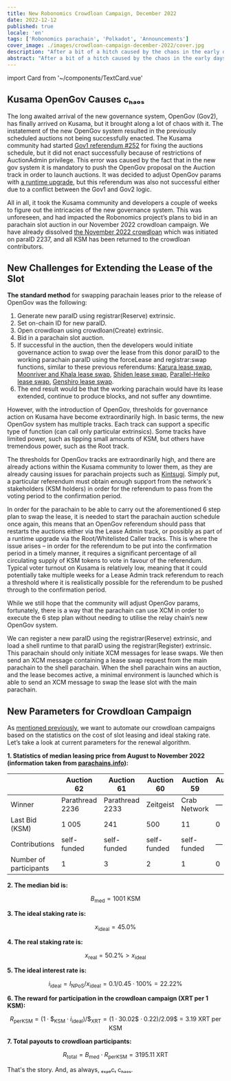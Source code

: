 ```yaml
---
title: New Robonomics Crowdloan Campaign, December 2022
date: 2022-12-12
published: true
locale: 'en'
tags: ['Robonomics parachain', 'Polkadot', 'Announcements']
cover_image: ./images/crowdloan-campaign-december-2022/cover.jpg
description: "After a bit of a hitch caused by the chaos in the early days of OpenGov, we're ready to restart the Robonomics crowdloan campaign. In this article, we'll take a look at the series of events that led to the restart of the campaign and present its new parameters."
abstract: "After a bit of a hitch caused by the chaos in the early days of OpenGov, we're ready to restart the Robonomics crowdloan campaign. In this article, we'll take a look at the series of events that led to the restart of the campaign and present its new parameters."
---
```

import Card from '~/components/TextCard.vue'

## Kusama OpenGov Causes cₕₐₒₛ

The long awaited arrival of the new governance system, OpenGov (Gov2), has finally arrived on Kusama, but it brought along a lot of chaos with it. The instatement of the new OpenGov system resulted in the previously scheduled auctions not being successfully enacted. The Kusama community had started [Gov1 referendum #252](https://kusama.polkassembly.io/referendum/252) for fixing the auctions schedule, but it did not enact successfully because of restrictions of AuctionAdmin privilege. This error was caused by the fact that in the new gov system it is mandatory to push the OpenGov proposal on the Auction track in order to launch auctions. It was decided to adjust OpenGov params with [a runtime upgrade](https://kusama.polkassembly.io/referendum/254), but this referendum was also not successful either due to a conflict between the Gov1 and Gov2 logic.

All in all, it took the Kusama community and developers a couple of weeks to figure out the intricacies of the new governance system. This was unforeseen, and had impacted the Robonomics project’s plans to bid in an parachain slot auction in our November 2022 crowdloan campaign. We have already dissolved [the November 2022 crowdloan](https://robonomics.network/blog/robonomics-crowdloan-campaigns-november-2022/) which was initiated on paraID 2237, and all KSM has been returned to the crowdloan contributors.

## New Challenges for Extending the Lease of the Slot

**The standard method** for swapping parachain leases prior to the release of OpenGov was the following:

1. Generate new paraID using registrar(Reserve) extrinsic.
2. Set on-chain ID for new paraID.
3. Open crowdloan using crowdloan(Create) extrinsic.
4. Bid in a parachain slot auction.
5. If successful in the auction, then the developers would initiate governance action to swap over the lease from this donor paraID to the working parachain paraID using the forceLease and registrar:swap functions, similar to these previous referendums: [Karura lease swap](https://kusama.polkassembly.io/referendum/192), [Moonriver and Khala lease swap](https://kusama.polkassembly.io/motion/468), [Shiden lease swap](https://kusama.polkassembly.io/referendum/199), [Parallel-Heiko lease swap](https://kusama.polkassembly.io/referendum/219), [Genshiro lease swap](https://kusama.polkassembly.io/referendum/246).
6. The end result would be that the working parachain would have its lease extended, continue to produce blocks, and not suffer any downtime.

However, with the introduction of OpenGov, thresholds for governance action on Kusama have become extraordinarily high. In basic terms, the new OpenGov system has multiple tracks. Each track can support a specific type of function (can call only particular extrinsics). Some tracks have limited power, such as tipping small amounts of KSM, but others have tremendous power, such as the Root track.

The thresholds for OpenGov tracks are extraordinarily high, and there are already actions within the Kusama community to lower them, as they are already causing issues for parachain projects such as [Kintsugi](https://twitter.com/kintsugi_btc/status/1599036329399943168). Simply put, a particular referendum must obtain enough support from the network's stakeholders (KSM holders) in order for the referendum to pass from the voting period to the confirmation period. 

In order for the parachain to be able to carry out the aforementioned 6 step plan to swap the lease, it is needed to start the parachain auction schedule once again, this means that an OpenGov referendum should pass that restarts the auctions either via the Lease Admin track, or possibly as part of a runtime upgrade via the Root/Whitelisted Caller tracks. This is where the issue arises – in order for the referendum to be put into the confirmation period in a timely manner, it requires a significant percentage of all circulating supply of KSM tokens to vote in favour of the referendum. Typical voter turnout on Kusama is relatively low, meaning that it could potentially take multiple weeks for a Lease Admin track referendum to reach a threshold where it is realistically possible for the referendum to be pushed through to the confirmation period.

While we still hope that the community will adjust OpenGov params, fortunately, there is a way that the parachain can use XCM in order to execute the 6 step plan without needing to utilise the relay chain’s new OpenGov system.

We can register a new paraID using the registrar(Reserve) extrinsic, and load a shell runtime to that paraID using the registrar(Register) extrinsic. This parachain should only initiate XCM messages for lease swaps. We then send an XCM message containing a lease swap request from the main parachain to the shell parachain. When the shell parachain wins an auction, and the lease becomes active, a minimal environment is launched which is able to send an XCM message to swap the lease slot with the main parachain.

## New Parameters for Crowdloan Campaign

As [mentioned previously](https://robonomics.network/blog/robonomics-crowdloan-campaigns-november-2022/), we want to automate our crowdloan campaigns based on the statistics on the cost of slot leasing and ideal staking rate. Let’s take a look at current parameters for the renewal algorithm.

<Card alignContent="center">

**1. Statistics of median leasing price from August to November 2022 (information taken from [parachains.info](http://parachains.info/)):**

</Card>

<div class="big-table">

|  | Auction 62 | Auction 61 | Auction 60 | Auction 59 | Auction 58 | Auction 57 | Auction 56 | Auction 55 | Auction 54 | Auction 53 | Auction 52 | Auction 51 | Auction 50 |
| --- | --- | --- | --- | --- | --- | --- | --- | --- | --- | --- | --- | --- | --- |
| Winner | Parathread 2236 | Parathread 2233 | Zeitgeist | Crab Network | — | Crust Shadow | Genshiro | DAO IPCI | Parathread 2223 | Quartz | Bit.Country | Snow | Subsocial |
| Last Bid (KSM) | 1 005 | 241 | 500 | 11 | 0 | 1 807 | 2 000 | 111 | 1 001 | 1 005 | 3 500 | 13 926 | 1 001 |
| Contributions | self-funded | self-funded | self-funded | self-funded | — | 209 | 160 | self-funded | self-funded | self-funded | self-funded | 782 | self-funded |
| Number of participants | 1 | 3 | 2 | 1 | 0 | 1 | 2 | 2 | 2 | 2 | 2 | 1 | 1 |

</div>

<Card alignContent="center">

**2. The median bid is:**

$$
B_{\text{med}}=1001 \text{~KSM}
$$

</Card>

<Card alignContent="center">

**3. The ideal staking rate is:**

$$
x_{\text{ideal}}=45.0\%
$$

</Card>

<Card alignContent="center">

**4. The real staking rate is:**

$$
x_{\text{real}}=50.2\%   >x_{\text{ideal}}
$$

</Card>

<Card alignContent="center">

**5. The ideal interest rate is:**

$$
i_{\text{ideal}}=I_{\text{NPoS}}/x_{\text{ideal}}=0.1/0.45\cdot100\%=22.22\%
$$

</Card>

<Card alignContent="center">

**6. The reward for participation in the crowdloan campaign (XRT per 1 KSM):**

$$
R_{\text{perKSM}} = {(1 \cdot {\text{\$}_\text{KSM}} \cdot {i_{\text{ideal}}})} / {\text{\$}_\text{XRT}} = {(1\cdot 30.02{\text{\$}}\cdot 0.22)}/{2.09{\text{\$}}} = 3.19{\text{ XRT per KSM}}
$$

</Card>

<Card alignContent="center">

**7. Total payouts to crowdloan participants:**

$$
R_{\text{total}}=B_{\text{med}}\cdot R_{\text{perKSM}} = 3195.11 ~\text{XRT}
$$

</Card>

That's the story. And, as always, ₑₓₚₑcₜ cₕₐₒₛ.
